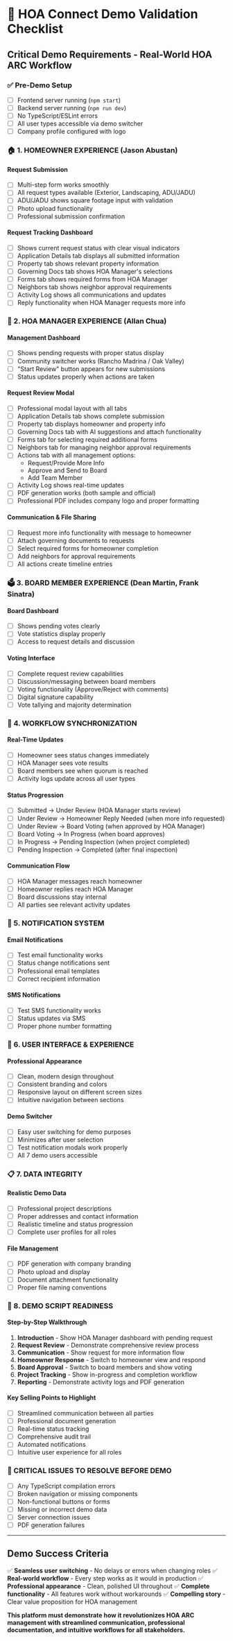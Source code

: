 # 🎯 HOA Connect Demo Validation Checklist

## **Critical Demo Requirements - Real-World HOA ARC Workflow**

### **✅ Pre-Demo Setup**
- [ ] Frontend server running (`npm start`)
- [ ] Backend server running (`npm run dev`)
- [ ] No TypeScript/ESLint errors
- [ ] All user types accessible via demo switcher
- [ ] Company profile configured with logo

### **🏠 1. HOMEOWNER EXPERIENCE (Jason Abustan)**

#### **Request Submission**
- [ ] Multi-step form works smoothly
- [ ] All request types available (Exterior, Landscaping, ADU/JADU)
- [ ] ADU/JADU shows square footage input with validation
- [ ] Photo upload functionality
- [ ] Professional submission confirmation

#### **Request Tracking Dashboard**
- [ ] Shows current request status with clear visual indicators
- [ ] Application Details tab displays all submitted information
- [ ] Property tab shows relevant property information
- [ ] Governing Docs tab shows HOA Manager's selections
- [ ] Forms tab shows required forms from HOA Manager
- [ ] Neighbors tab shows neighbor approval requirements
- [ ] Activity Log shows all communications and updates
- [ ] Reply functionality when HOA Manager requests more info

### **🏢 2. HOA MANAGER EXPERIENCE (Allan Chua)**

#### **Management Dashboard**
- [ ] Shows pending requests with proper status display
- [ ] Community switcher works (Rancho Madrina / Oak Valley)
- [ ] "Start Review" button appears for new submissions
- [ ] Status updates properly when actions are taken

#### **Request Review Modal**
- [ ] Professional modal layout with all tabs
- [ ] Application Details tab shows complete submission
- [ ] Property tab displays homeowner and property info
- [ ] Governing Docs tab with AI suggestions and attach functionality
- [ ] Forms tab for selecting required additional forms
- [ ] Neighbors tab for managing neighbor approval requirements
- [ ] Actions tab with all management options:
  - Request/Provide More Info
  - Approve and Send to Board
  - Add Team Member
- [ ] Activity Log shows real-time updates
- [ ] PDF generation works (both sample and official)
- [ ] Professional PDF includes company logo and proper formatting

#### **Communication & File Sharing**
- [ ] Request more info functionality with message to homeowner
- [ ] Attach governing documents to requests
- [ ] Select required forms for homeowner completion
- [ ] Add neighbors for approval requirements
- [ ] All actions create timeline entries

### **🗳️ 3. BOARD MEMBER EXPERIENCE (Dean Martin, Frank Sinatra)**

#### **Board Dashboard**
- [ ] Shows pending votes clearly
- [ ] Vote statistics display properly
- [ ] Access to request details and discussion

#### **Voting Interface**
- [ ] Complete request review capabilities
- [ ] Discussion/messaging between board members
- [ ] Voting functionality (Approve/Reject with comments)
- [ ] Digital signature capability
- [ ] Vote tallying and majority determination

### **🔄 4. WORKFLOW SYNCHRONIZATION**

#### **Real-Time Updates**
- [ ] Homeowner sees status changes immediately
- [ ] HOA Manager sees vote results
- [ ] Board members see when quorum is reached
- [ ] Activity logs update across all user types

#### **Status Progression**
- [ ] Submitted → Under Review (HOA Manager starts review)
- [ ] Under Review → Homeowner Reply Needed (when more info requested)
- [ ] Under Review → Board Voting (when approved by HOA Manager)
- [ ] Board Voting → In Progress (when board approves)
- [ ] In Progress → Pending Inspection (when project completed)
- [ ] Pending Inspection → Completed (after final inspection)

#### **Communication Flow**
- [ ] HOA Manager messages reach homeowner
- [ ] Homeowner replies reach HOA Manager
- [ ] Board discussions stay internal
- [ ] All parties see relevant activity updates

### **📧 5. NOTIFICATION SYSTEM**

#### **Email Notifications**
- [ ] Test email functionality works
- [ ] Status change notifications sent
- [ ] Professional email templates
- [ ] Correct recipient information

#### **SMS Notifications**
- [ ] Test SMS functionality works
- [ ] Status updates via SMS
- [ ] Proper phone number formatting

### **📱 6. USER INTERFACE & EXPERIENCE**

#### **Professional Appearance**
- [ ] Clean, modern design throughout
- [ ] Consistent branding and colors
- [ ] Responsive layout on different screen sizes
- [ ] Intuitive navigation between sections

#### **Demo Switcher**
- [ ] Easy user switching for demo purposes
- [ ] Minimizes after user selection
- [ ] Test notification modals work properly
- [ ] All 7 demo users accessible

### **📋 7. DATA INTEGRITY**

#### **Realistic Demo Data**
- [ ] Professional project descriptions
- [ ] Proper addresses and contact information
- [ ] Realistic timeline and status progression
- [ ] Complete user profiles for all roles

#### **File Management**
- [ ] PDF generation with company branding
- [ ] Photo upload and display
- [ ] Document attachment functionality
- [ ] Proper file naming conventions

### **🎯 8. DEMO SCRIPT READINESS**

#### **Step-by-Step Walkthrough**
1. **Introduction** - Show HOA Manager dashboard with pending request
2. **Request Review** - Demonstrate comprehensive review process
3. **Communication** - Show request for more information flow
4. **Homeowner Response** - Switch to homeowner view and respond
5. **Board Approval** - Switch to board members and show voting
6. **Project Tracking** - Show in-progress and completion workflow
7. **Reporting** - Demonstrate activity logs and PDF generation

#### **Key Selling Points to Highlight**
- [ ] Streamlined communication between all parties
- [ ] Professional document generation
- [ ] Real-time status tracking
- [ ] Comprehensive audit trail
- [ ] Automated notifications
- [ ] Intuitive user experience for all roles

### **🚨 CRITICAL ISSUES TO RESOLVE BEFORE DEMO**
- [ ] Any TypeScript compilation errors
- [ ] Broken navigation or missing components
- [ ] Non-functional buttons or forms
- [ ] Missing or incorrect demo data
- [ ] Server connection issues
- [ ] PDF generation failures

---

## **Demo Success Criteria**
✅ **Seamless user switching** - No delays or errors when changing roles
✅ **Real-world workflow** - Every step works as it would in production
✅ **Professional appearance** - Clean, polished UI throughout
✅ **Complete functionality** - All features work without workarounds
✅ **Compelling story** - Clear value proposition for HOA management

**This platform must demonstrate how it revolutionizes HOA ARC management with streamlined communication, professional documentation, and intuitive workflows for all stakeholders.**
